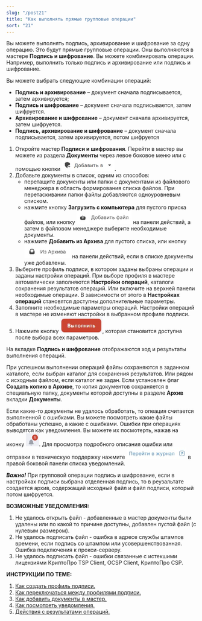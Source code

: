 ```yaml
---
slug: "/post21"
title: "Как выполнять прямые групповые операции"
sort: "21"
---
```


Вы можете выполнять подпись, архивирование и шифрование за одну операцию. Это будут прямые групповые операции. Оны выполняются в мастере **Подпись и шифрование**.
Вы можете комбинировать операции. Например, выполнить только подпись и архивирование или подпись и шифрование.

Вы можете выбрать следующие комбинации операций:
- **Подпись и архивирование** – документ сначала подписывается, затем архивируется;
- **Подпись и шифрование** – документ сначала подписывается, затем шифруется.
- **Архивирование и шифрование** – документ сначала архивируется, затем шифруется.
- **Подпись, архивирование и шифрование** – документ сначала подписывается, затем архивируется, потом шифруется

1. Откройте мастер **Подписи и шифрования**. Перейти в мастер вы можете из раздела  **Документы** через левое боковое меню  или с помощью кнопки ![add-to-button.jpg](./images/add-to-button.jpg "Добавить в"). 
2. Добавьте документы в список, одним из способов:
   - перетащите документы или папки с документами из файлового менеджера в область формирования списка файлов. При перетаскивании папки  файлы добавляются одноуровневым списком.
   - нажмите кнопку **Загрузить с компьютера** для пустого приска файлов, или  кнопку ![add-file-button.jpg](./images/add-file-button.jpg "Добавить файл") на панели действий, а затем в файловом менеджере выберите необходимые документы.
   - нажмите **Добавить из Архива** для пустого списка, или  кнопку ![from-archive-button.jpg](./images/from-archive-button.jpg "Из Архива") на панели действий, если в списке документы уже добавлены.
3. Выберите профиль подписи, в котором заданы выбраны операции и заданы настройки операций.  При выборе профиля в мастере автоматически заполняются **Настройки операций**, каталоги сохранения результатов операций.
 Или включите на верхней панели необходимые операции. В зависимости от этого в **Настройках операций** становятся доступны дополнительные параметры.
4. Заполните необходимые параметры операций. Настройки операций в мастере не изменяют настройки в выбранном профиле подписи.
5. Нажмите кнопку ![execute-button.jpg](./images/execute-button.jpg "Выполнить"), которая становится доступна после выбора всех параметров.

На вкладке **Подпись и шифрование** отображаются ход и результаты выполнения операций.

При успешном выполнении операций файлы сохраняются в заданном каталоге, если выбран каталог для сохранения результатов. Или рядом с исходным файлом, если каталог не задан. Если установлен флаг **Создать копию в Архиве**, то копия документов сохраняется в специальную папку, документы которой доступны в разделе **Архив** вкладки **Документы**.

Если какие-то документы не удалось обработать, то опеация считается выполненной с ошибками. Вы можете посмотреть какие файлы обработаны успешно, а какие с ошибками. 
Ошибки при операциях выводятся как уведомления. Вы можете их посмотерть, нажав на иконку ![notifications-button.jpg](./images/notifications-button.jpg "События"). Для просмотра подробного описания ошибки или отправки в техническую поддержку нажмите ![to-log-button.jpg](./images/to-log-button.jpg "Перейти в журнал") в правой боковой панели списка уведомлений.

***Важно!*** При групповой операции подпись и шифрование, если в настройках подписи выбрана отделенная подпись, то в реузальтате создается архив, содержащий исходный файл и файл подписи, который потом шифруется.

**ВОЗМОЖНЫЕ УВЕДОМЛЕНИЯ:**

1. Не удалось открыть файл - добавленные в мастер документы были удалены или по какой то причине доступны, добавлен пустой файл (с нулевым размером).
2. Не удалось подписать файл - ошибка в адресе службы штампов времени, если подпись со штампом или усовершенствованная. Ошибка подключения к  прокси-серверу. 
3. Не удалось подписать файл - ошибки связанные с истекшими лицензиями КриптоПро TSP Client, OCSP Client, КриптоПро CSP.


**ИНСТРУКЦИИ ПО ТЕМЕ:**
1. [Как создать профиль подписи.](docs\v3.0-Beta\004-documents\create-profile.md)
2. [Как переключаться между профилями подписи.](docs\v3.0-Beta\004-documents\select-profile.md)
3. [Как добавить документы в мастер.](docs\v3.0-Beta\004-documents\add-docs.md)
4. [Как посмотреть уведомления.](docs\v3.0-Beta\007-cryptoarm\notifications.md)
5. [Действия с результатами операций.](docs\v3.0-Beta\004-documents\operations-result.md)

